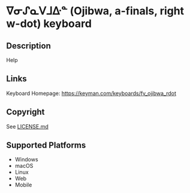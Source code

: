 ᐁᓂᔑᓇᐯᒧᐏᓐ (Ojibwa, a-finals, right w-dot) keyboard
==============

Description
-----------
Help

Links
-----
Keyboard Homepage: https://keyman.com/keyboards/fv_ojibwa_rdot

Copyright
---------
See [LICENSE.md](LICENSE.md)

Supported Platforms
-------------------

 * Windows
 * macOS
 * Linux
 * Web
 * Mobile

